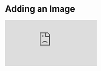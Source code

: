 # Adding an Image
![DailyMail: Mulan wears a face mask as she walks around the smoggy streets of contemporary China](https://www.dailymail.co.uk/femail/article-2633879/Not-happily-Disney-characters-battle-poverty-natural-disaster-pollution-artist-imagines-real-world.html#i-48bd4bce043d4ac6)
